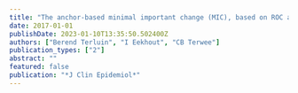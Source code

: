 ```yaml
---
title: "The anchor-based minimal important change (MIC), based on ROC analysis or predictive modeling, may need to be adjusted for the proportion of improved patients"
date: 2017-01-01
publishDate: 2023-01-10T13:35:50.502400Z
authors: ["Berend Terluin", "I Eekhout", "CB Terwee"]
publication_types: ["2"]
abstract: ""
featured: false
publication: "*J Clin Epidemiol*"
---
```


